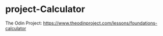 # project-Calculator
 
The Odin Project: https://www.theodinproject.com/lessons/foundations-calculator